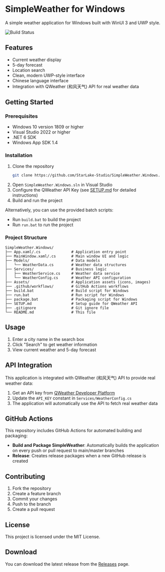 # SimpleWeather for Windows

A simple weather application for Windows built with WinUI 3 and UWP style.

![Build Status](https://github.com/StarLake-Studio/SimpleWeather.Windows/workflows/Build%20and%20Package%20SimpleWeather/badge.svg)

## Features

- Current weather display
- 5-day forecast
- Location search
- Clean, modern UWP-style interface
- Chinese language interface
- Integration with QWeather (和风天气) API for real weather data

## Getting Started

### Prerequisites

- Windows 10 version 1809 or higher
- Visual Studio 2022 or higher
- .NET 6 SDK
- Windows App SDK 1.4

### Installation

1. Clone the repository
   ```bash
   git clone https://github.com/StarLake-Studio/SimpleWeather.Windows.git
   ```
2. Open `SimpleWeather.Windows.sln` in Visual Studio
3. Configure the QWeather API Key (see [SETUP.md](SETUP.md) for detailed instructions)
4. Build and run the project

Alternatively, you can use the provided batch scripts:
- Run `build.bat` to build the project
- Run `run.bat` to run the project

### Project Structure

```
SimpleWeather.Windows/
├── App.xaml/.cs              # Application entry point
├── MainWindow.xaml/.cs       # Main window UI and logic
├── Models/                   # Data models
│   └── WeatherData.cs        # Weather data structures
├── Services/                 # Business logic
│   ├── WeatherService.cs     # Weather data service
│   └── WeatherConfig.cs      # Weather API configuration
├── Assets/                   # Application assets (icons, images)
├── .github/workflows/        # GitHub Actions workflows
├── build.bat                 # Build script for Windows
├── run.bat                   # Run script for Windows
├── package.bat               # Packaging script for Windows
├── SETUP.md                  # Setup guide for QWeather API
├── .gitignore                # Git ignore file
└── README.md                 # This file
```

## Usage

1. Enter a city name in the search box
2. Click "Search" to get weather information
3. View current weather and 5-day forecast

## API Integration

This application is integrated with QWeather (和风天气) API to provide real weather data:

1. Get an API key from [QWeather Developer Platform](https://dev.qweather.com/)
2. Update the `API_KEY` constant in `Services/WeatherConfig.cs`
3. The application will automatically use the API to fetch real weather data

## GitHub Actions

This repository includes GitHub Actions for automated building and packaging:

- **Build and Package SimpleWeather**: Automatically builds the application on every push or pull request to main/master branches
- **Release**: Creates release packages when a new GitHub release is created

## Contributing

1. Fork the repository
2. Create a feature branch
3. Commit your changes
4. Push to the branch
5. Create a pull request

## License

This project is licensed under the MIT License.

## Download

You can download the latest release from the [Releases](https://github.com/StarLake-Studio/SimpleWeather.Windows/releases) page.